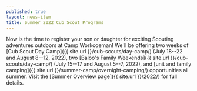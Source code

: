 ```yaml
---
published: true
layout: news-item
title: Summer 2022 Cub Scout Programs
---
```


Now is the time to register your son or daughter for exciting Scouting adventures outdoors at Camp Workcoeman! We'll be offering two weeks of [Cub Scout Day Camp]({{ site.url }}/cub-scouts/day-camp/) (July 18--22 and August 8--12, 2022), two [Baloo's Family Weekends]({{ site.url }}/cub-scouts/day-camp/) (July 15--17 and August 5--7, 2022), and [unit and family camping]({{ site.url }}/summer-camp/overnight-camping/) opportunities all summer. Visit the [Summer Overview page]({{ site.url }}/2022/) for full details.
